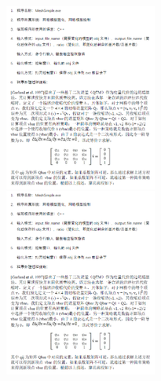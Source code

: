 
 
<img src="https://github.com/wonderly321/MeshSimple/blob/master/img/1.png" width = "60%" align=center/>

<img src="https://github.com/wonderly321/MeshSimple/blob/master/img/1.png" width = "60%" align=center/>

  
